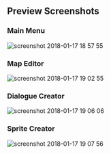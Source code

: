 ## Preview Screenshots

### Main Menu
![screenshot 2018-01-17 18 57 55](https://user-images.githubusercontent.com/33105611/35083516-97335e90-fbed-11e7-96f9-5855425f6b0f.png)

### Map Editor
![screenshot 2018-01-17 19 02 55](https://user-images.githubusercontent.com/33105611/35083612-f710521e-fbed-11e7-8a81-1b4311355c73.png)

### Dialogue Creator
![screenshot 2018-01-17 19 06 06](https://user-images.githubusercontent.com/33105611/35083748-a87282f2-fbee-11e7-97f4-d9ac2a951cf8.png)

### Sprite Creator
![screenshot 2018-01-17 19 07 56](https://user-images.githubusercontent.com/33105611/35083753-abc28ff6-fbee-11e7-82b4-10bfd378fd62.png)
